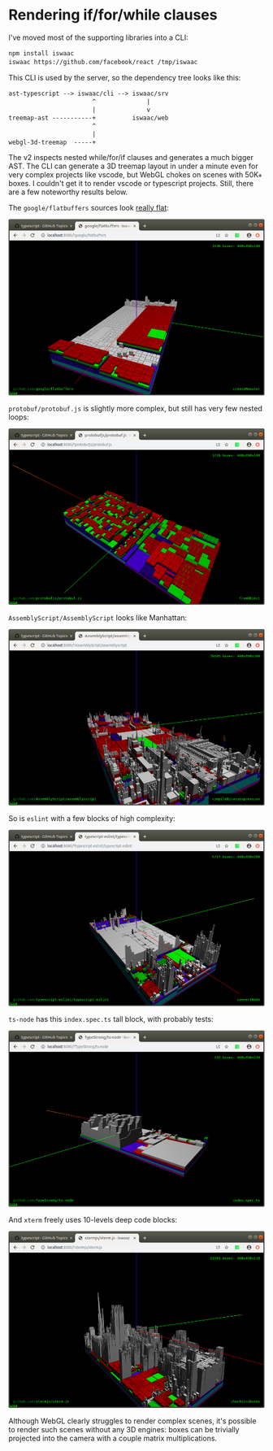 # Rendering if/for/while clauses

I've moved most of the supporting libraries into a CLI:

```bash
npm install iswaac
iswaac https://github.com/facebook/react /tmp/iswaac
```

This CLI is used by the server, so the dependency tree looks like this:

```
ast-typescript --> iswaac/cli --> iswaac/srv
                       ^              |
                       |              v
treemap-ast -----------+          iswaac/web
                       ^
                       |
webgl-3d-treemap  -----+
```

The v2 inspects nested while/for/if clauses and generates a much bigger AST. The CLI can generate a 3D treemap layout in under a minute even for very complex projects like vscode, but WebGL chokes on scenes with 50K+ boxes. I couldn't get it to render vscode or typescript projects. Still, there are a few noteworthy results below.

The `google/flatbuffers` sources look [really flat](https://iswaac.dev?google/flatbuffers):

![](flatbuffers.png)

`protobuf/protobuf.js` is slightly more complex, but still has very few nested loops:

![](protobuf.png)

`AssemblyScript/AssemblyScript` looks like Manhattan:

![](AssemblyScript.png)

So is `eslint` with a few blocks of high complexity:

![](eslint.png)

`ts-node` has this `index.spec.ts` tall block, with probably tests:

![](ts-node.png)

And `xterm` freely uses 10-levels deep code blocks:

![](xterm.png)

Although WebGL clearly struggles to render complex scenes, it's possible to render such scenes without any 3D engines: boxes can be trivially projected into the camera with a couple matrix multiplications.
